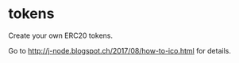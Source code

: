 # tokens
Create your own ERC20 tokens.

Go to http://j-node.blogspot.ch/2017/08/how-to-ico.html for details.
